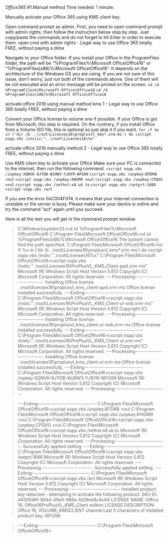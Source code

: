 *Office365*
#1.Manual method
Time needed: 1 minute.

Manually activate your Office 365 using KMS client key.

Open command prompt as admin.
First, you need to open command prompt with admin rights, then follow the instruction below step by step. Just copy/paste the commands and do not forget to hit Enter in order to execute them.
open cmd with admin rights - Legal way to use Office 365 totally FREE, without paying a dime

Navigate to your Office folder.
If you install your Office in the ProgramFiles folder, the path will be “%ProgramFiles%\Microsoft Office\Office16” or “%ProgramFiles(x86)%\Microsoft Office\Office16”. It depends on the architecture of the Windows OS you are using. If you are not sure of this issue, don’t worry, just run both of the commands above. One of them will be not executed and an error message will be printed on the screen.
```cd /d %ProgramFiles%\Microsoft Office\Office16```
```cd /d %ProgramFiles(x86)%\Microsoft Office\Office16```

activate office 2019 using manual method kms 1 - Legal way to use Office 365 totally FREE, without paying a dime

Convert your Office license to volume one if possible.
If your Office is got from Microsoft, this step is required. On the contrary, if you install Office from a Volume ISO file, this is optional so just skip it if you want.
```for /f %x in ('dir /b ..\root\Licenses16\proplusvl_kms*.xrm-ms') do cscript ospp.vbs /inslic:"..\root\Licenses16\%x"```

activate office 2016 manually method 2 - Legal way to use Office 365 totally FREE, without paying a dime

Use KMS client key to activate your Office
Make sure your PC is connected to the internet, then run the following command.
```cscript ospp.vbs /inpkey:XQNVK-8JYDB-WJ9W3-YJ8YR-WFG99```
```cscript ospp.vbs /unpkey:BTDRB >nul```
```cscript ospp.vbs /unpkey:KHGM9 >nul```
```cscript ospp.vbs /unpkey:CPQVG >nul```
```cscript ospp.vbs /sethst:s8.uk.to```
```cscript ospp.vbs /setprt:1688```
```cscript ospp.vbs /act```


If you see the error 0xC004F074, it means that your internet connection is unstable or the server is busy. Please make sure your device is online and try the command “act” again until you succeed.

Here is all the text you will get in the command prompt window.
>C:\Windows\system32>cd /d %ProgramFiles%\Microsoft Office\Office16
>C:\Program Files\Microsoft Office\Office16>cd /d %ProgramFiles(x86)%\Microsoft Office\Office16
The system cannot find the path specified.
>C:\Program Files\Microsoft Office\Office16>for /f %x in ('dir /b ..\root\Licenses16\proplusvl_kms*.xrm-ms') do cscript ospp.vbs /inslic:"..\root\Licenses16\%x"
>C:\Program Files\Microsoft Office\Office16>cscript ospp.vbs /inslic:"..\root\Licenses16\ProPlusVL_KMS_Client-ppd.xrm-ms"
Microsoft (R) Windows Script Host Version 5.812
Copyright (C) Microsoft Corporation. All rights reserved.
>---Processing--------------------------
>Installing Office license: ..\root\licenses16\proplusvl_kms_client-ppd.xrm-ms
>Office license installed successfully.
>---Exiting-----------------------------
>C:\Program Files\Microsoft Office\Office16>cscript ospp.vbs /inslic:"..\root\Licenses16\ProPlusVL_KMS_Client-ul-oob.xrm-ms"
Microsoft (R) Windows Script Host Version 5.812
Copyright (C) Microsoft Corporation. All rights reserved.
>---Processing--------------------------
>Installing Office license: ..\root\licenses16\proplusvl_kms_client-ul-oob.xrm-ms
>Office license installed successfully.
>---Exiting-----------------------------
>C:\Program Files\Microsoft Office\Office16>cscript ospp.vbs /inslic:"..\root\Licenses16\ProPlusVL_KMS_Client-ul.xrm-ms"
>Microsoft (R) Windows Script Host Version 5.812
>Copyright (C) Microsoft Corporation. All rights reserved.
>---Processing--------------------------
>Installing Office license: ..\root\licenses16\proplusvl_kms_client-ul.xrm-ms
>Office license installed successfully.
>---Exiting-----------------------------
>C:\Program Files\Microsoft Office\Office16>cscript ospp.vbs /inpkey:XQNVK-8JYDB-WJ9W3-YJ8YR-WFG99
>Microsoft (R) Windows Script Host Version 5.812
>Copyright (C) Microsoft Corporation. All rights reserved.
>---Processing--------------------------

>---Exiting-----------------------------
>C:\Program Files\Microsoft Office\Office16>cscript ospp.vbs /unpkey:BTDRB >nul
>C:\Program Files\Microsoft Office\Office16>cscript ospp.vbs /unpkey:KHGM9 >nul
>C:\Program Files\Microsoft Office\Office16>cscript ospp.vbs /unpkey:CPQVG >nul
>C:\Program Files\Microsoft Office\Office16>cscript ospp.vbs /sethst:s8.uk.to
>Microsoft (R) Windows Script Host Version 5.812
>Copyright (C) Microsoft Corporation. All rights reserved.
>---Processing--------------------------
>Successfully applied setting.
>---Exiting-----------------------------
>C:\Program Files\Microsoft Office\Office16>cscript ospp.vbs /setprt:1688
>Microsoft (R) Windows Script Host Version 5.812
>Copyright (C) Microsoft Corporation. All rights reserved.
>---Processing--------------------------
>Successfully applied setting.
>---Exiting-----------------------------
>C:\Program Files\Microsoft Office\Office16>cscript ospp.vbs /act
>Microsoft (R) Windows Script Host Version 5.812
>Copyright (C) Microsoft Corporation. All rights reserved.
>---Processing--------------------------
>Installed product key detected - attempting to activate the following product:
>SKU ID: d450596f-894d-49e0-966a-fd39ed4c4c64
>LICENSE NAME: Office 16, Office16ProPlusVL_KMS_Client edition
>LICENSE DESCRIPTION: Office 16, VOLUME_KMSCLIENT channel
>Last 5 characters of installed product key: WFG99


>---Exiting-----------------------------
>C:\Program Files\Microsoft Office\Office16>
